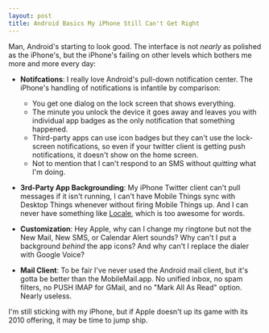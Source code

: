 ```yaml
---
layout: post
title: Android Basics My iPhone Still Can't Get Right
---
```


Man, Android's starting to look good. The interface is not *nearly* as polished as the iPhone's, but the iPhone's failing on other levels which bothers me more and more every day:

* **Notifcations**: I really love Android's pull-down notification center. The iPhone's handling of notifications is infantile by comparison: 

	* You get one dialog on the lock screen that shows everything.
	* The minute you unlock the device it goes away and leaves you with individual app badges as the only notification that something happened.
	* Third-party apps can use icon badges but they can't use the lock-screen notifications, so even if your twitter client is getting push notifications, it doesn't show on the home screen.
	* Not to mention that I can't respond to an SMS without *quitting* what I'm doing. 

* **3rd-Party App Backgrounding**: My iPhone Twitter client can't pull messages if it isn't running, I can't have Mobile Things sync with Desktop Things whenever without firing Mobile Things up.  And I can never have something like [Locale](http://www.twofortyfouram.com/), which is too awesome for words.

* **Customization**: Hey Apple, why can I change my ringtone but not the New Mail, New SMS, or Calendar Alert sounds? Why can't I put a background *behind* the app icons? And why can't I replace the dialer with Google Voice? 

* **Mail Client**: To be fair I've never used the Android mail client, but it's gotta be better than the MobileMail.app. No unified inbox, no spam filters, no PUSH IMAP for GMail, and no "Mark All As Read" option. Nearly useless.

I'm still sticking with my iPhone, but if Apple doesn't up its game with its 2010 offering, it may be time to jump ship.